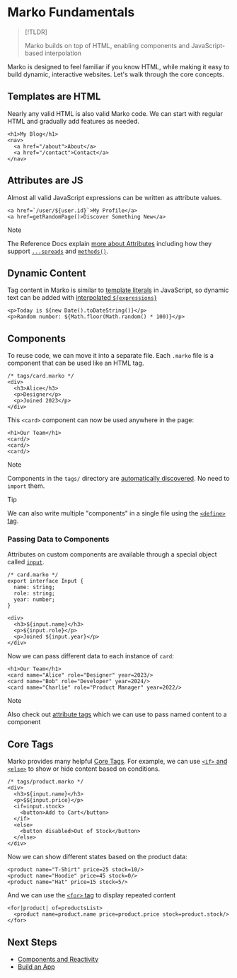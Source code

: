 # Marko Fundamentals

> [!TLDR]
>
> Marko builds on top of HTML, enabling components and JavaScript-based interpolation

Marko is designed to feel familiar if you know HTML, while making it easy to build dynamic, interactive websites. Let's walk through the core concepts.

## Templates are HTML

Nearly any valid HTML is also valid Marko code. We can start with regular HTML and gradually add features as needed.

```marko
<h1>My Blog</h1>
<nav>
  <a href="/about">About</a>
  <a href="/contact">Contact</a>
</nav>
```

## Attributes are JS

Almost all valid JavaScript expressions can be written as attribute values.

```marko
<a href=`/user/${user.id}`>My Profile</a>
<a href=getRandomPage()>Discover Something New</a>
```

> [!NOTE]
> The Reference Docs explain [more about Attributes](../reference/language.md#attributes) including how they support [`...spreads`](../reference/language.md#spread-attributes) and [`methods()`](../reference/language.md#shorthand-methods).


## Dynamic Content

Tag content in Marko is similar to [template literals](https://developer.mozilla.org/en-US/docs/Web/JavaScript/Reference/Template_literals) in JavaScript, so dynamic text can be added with [interpolated `${expressions}`](../reference/language.md#dynamic-text)

```marko
<p>Today is ${new Date().toDateString()}</p>
<p>Random number: ${Math.floor(Math.random() * 100)}</p>
```

## Components

To reuse code, we can move it into a separate file. Each `.marko` file is a component that can be used like an HTML tag.

```marko
/* tags/card.marko */
<div>
  <h3>Alice</h3>
  <p>Designer</p>
  <p>Joined 2023</p>
</div>
```

This `<card>` component can now be used anywhere in the page:

```marko
<h1>Our Team</h1>
<card/>
<card/>
<card/>
```

> [!NOTE]
> Components in the `tags/` directory are [automatically discovered](../reference/custom-tag.md#custom-tag-discovery). No need to `import` them.

> [!TIP]
> We can also write multiple "components" in a single file using the [`<define>` tag](../reference/core-tag.md#define).

### Passing Data to Components

Attributes on custom components are available through a special object called [`input`](../reference/language.md#input).

```marko
/* card.marko */
export interface Input {
  name: string;
  role: string;
  year: number;
}

<div>
  <h3>${input.name}</h3>
  <p>${input.role}</p>
  <p>Joined ${input.year}</p>
</div>
```

Now we can pass different data to each instance of `card`:

```marko
<h1>Our Team</h1>
<card name="Alice" role="Designer" year=2023/>
<card name="Bob" role="Developer" year=2024/>
<card name="Charlie" role="Product Manager" year=2022/>
```

> [!NOTE]
> Also check out [attribute tags](../reference/language.md#attribute-tags) which we can use to pass named content to a component

## Core Tags

Marko provides many helpful [Core Tags](../reference/core-tag.md). For example, we can use [`<if>` and `<else>`](../reference/core-tag.md#if--else) to show or hide content based on conditions.

```marko
/* tags/product.marko */
<div>
  <h3>${input.name}</h3>
  <p>$${input.price}</p>
  <if=input.stock>
    <button>Add to Cart</button>
  </if>
  <else>
    <button disabled>Out of Stock</button>
  </else>
</div>
```

Now we can show different states based on the product data:

```marko
<product name="T-Shirt" price=25 stock=10/>
<product name="Hoodie" price=45 stock=0/>
<product name="Hat" price=15 stock=5/>
```

And we can use the [`<for>` tag](../reference/core-tag.md#for) to display repeated content

```marko
<for|product| of=productsList>
  <product name=product.name price=product.price stock=product.stock/>
</for>
```

## Next Steps

- [Components and Reactivity](./components-and-reactivity.md)
- [Build an App](./app-from-scratch.md)
